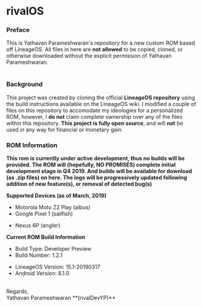 # rivalOS

### Preface
This is Yathavan Parameshwaran's repository for a new custom ROM based off LineageOS. All files in here are **not allowed** to be copied, cloned, or otherwise downloaded without the explicit permission of Yathavan Parameshwaran.
<br /><br />
### Background
This project was created by cloning the official **LineageOS repository** using the build instructions available on the LineageOS wiki. I modified a couple of files on this repository to accomodate my ideologies for a personalized ROM, however, I **do not** claim complete ownership over any of the files within this repository. **This project is fully open source**, and will **not** be used in any way for financial or monetary gain.

### ROM Information

**This rom is currently under active development, thus no builds will be provided. The ROM will (hopefully, NO PROMISES) complete initial development stage in Q4 2019. And builds will be available for download (as .zip files) on here. The logs will be progressively updated following addition of new feature(s), or removal of detected bug(s)**

**Supported Devices (as of March, 2019)**
* Motorola Moto Z2 Play (albus)
* Google Pixel 1 (sailfish)
- Nexus 6P (angler)

**Current ROM Build Information**
* Build Type: Developer Preview
* Build Number: 1.2.1
- LineageOS Version: 15.1-20190317
- Android Version: 8.1.0





<br />
Regards,
<br />
Yathavan Parameshwaran **(rivalDevYP)**
